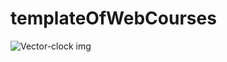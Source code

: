 # templateOfWebCourses

![Vector-clock img](https://github.com/emajidev/templateOfWebCourses/blob/master/sample.png)
